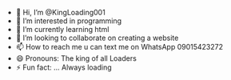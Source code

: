 - 👋 Hi, I’m @KingLoading001
- 👀 I’m interested in programming
- 🌱 I’m currently learning html
- 💞️ I’m looking to collaborate on creating a website
- 📫 How to reach me u can text me on WhatsApp 09015423272
- 😄 Pronouns: The king of all Loaders
- ⚡ Fun fact: ... Always loading

<!---
KingLoading001/KingLoading001 is a ✨ special ✨ repository because its `README.md` (this file) appears on your GitHub profile.
You can click the Preview link to take a look at your changes.
--->
